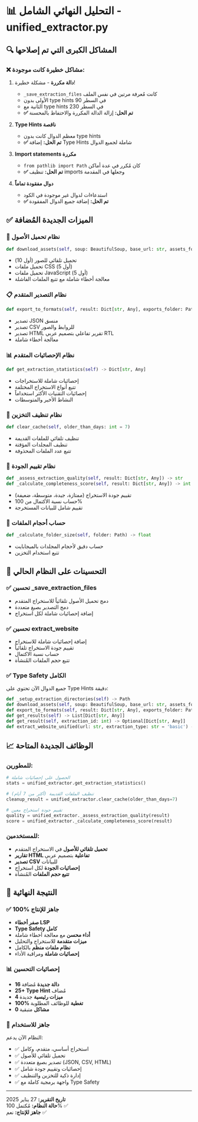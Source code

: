 # 📊 التحليل النهائي الشامل - unified_extractor.py

## 🔍 المشاكل الكبرى التي تم إصلاحها

### ❌ **مشاكل خطيرة كانت موجودة:**

1. **دالة مكررة** - مشكلة خطيرة!
   - `_save_extraction_files` كانت مُعرفة مرتين في نفس الملف
   - الأولى بدون type hints في السطر 90
   - الثانية مع type hints في السطر 230
   - **✅ تم الحل:** إزالة الدالة المكررة والاحتفاظ بالمحسنة

2. **Type Hints ناقصة**
   - معظم الدوال كانت بدون type hints
   - **✅ تم الحل:** إضافة Type Hints شاملة لجميع الدوال

3. **Import statements مكررة**
   - `from pathlib import Path` كان مُكرر في عدة أماكن
   - **✅ تم الحل:** تنظيف imports وجعلها في المقدمة

4. **دوال مفقودة تماماً**
   - استدعاءات لدوال غير موجودة في الكود
   - **✅ تم الحل:** إضافة جميع الدوال المفقودة

## ✅ الميزات الجديدة المُضافة

### 🚀 **نظام تحميل الأصول**
```python
def download_assets(self, soup: BeautifulSoup, base_url: str, assets_folder: Path)
```
- تحميل تلقائي للصور (أول 10)
- تحميل ملفات CSS (أول 5)
- تحميل ملفات JavaScript (أول 5)
- معالجة أخطاء شاملة مع تتبع الملفات الفاشلة

### 📋 **نظام التصدير المتقدم**
```python
def export_to_formats(self, result: Dict[str, Any], exports_folder: Path)
```
- تصدير JSON منسق
- تصدير CSV للروابط والصور
- تصدير HTML تقرير تفاعلي بتصميم عربي RTL
- معالجة أخطاء شاملة

### 📊 **نظام الإحصائيات المتقدم**
```python
def get_extraction_statistics(self) -> Dict[str, Any]
```
- إحصائيات شاملة للاستخراجات
- تتبع أنواع الاستخراج المختلفة
- إحصائيات التقنيات الأكثر استخداماً
- النشاط الأخير والمتوسطات

### 🧹 **نظام تنظيف التخزين**
```python
def clear_cache(self, older_than_days: int = 7)
```
- تنظيف تلقائي للملفات القديمة
- تنظيف المجلدات المؤقتة
- تتبع عدد الملفات المحذوفة

### 🎯 **نظام تقييم الجودة**
```python
def _assess_extraction_quality(self, result: Dict[str, Any]) -> str
def _calculate_completeness_score(self, result: Dict[str, Any]) -> int
```
- تقييم جودة الاستخراج (ممتازة، جيدة، متوسطة، ضعيفة)
- حساب نسبة الاكتمال من 100%
- تقييم شامل للبيانات المستخرجة

### 💾 **حساب أحجام الملفات**
```python
def _calculate_folder_size(self, folder: Path) -> float
```
- حساب دقيق لأحجام المجلدات بالميجابايت
- تتبع استخدام التخزين

## 🔧 التحسينات على النظام الحالي

### ✅ **تحسين _save_extraction_files**
- دمج تحميل الأصول تلقائياً للاستخراج المتقدم
- دمج التصدير بصيغ متعددة
- إضافة إحصائيات شاملة لكل استخراج

### ✅ **تحسين extract_website**
- إضافة إحصائيات شاملة للاستخراج
- تقييم جودة الاستخراج تلقائياً
- حساب نسبة الاكتمال
- تتبع حجم الملفات المُنشأة

### ✅ **Type Safety الكامل**
جميع الدوال الآن تحتوي على Type Hints دقيقة:
```python
def _setup_extraction_directories(self) -> Path
def download_assets(self, soup: BeautifulSoup, base_url: str, assets_folder: Path) -> Dict[str, List[str]]
def export_to_formats(self, result: Dict[str, Any], exports_folder: Path) -> Dict[str, str]
def get_results(self) -> List[Dict[str, Any]]
def get_result(self, extraction_id: int) -> Optional[Dict[str, Any]]
def extract_website_unified(url: str, extraction_type: str = 'basic') -> Dict[str, Any]
```

## 📈 الوظائف الجديدة المتاحة

### للمطورين:
```python
# الحصول على إحصائيات شاملة
stats = unified_extractor.get_extraction_statistics()

# تنظيف الملفات القديمة (أكثر من 7 أيام)
cleanup_result = unified_extractor.clear_cache(older_than_days=7)

# تقييم جودة استخراج معين
quality = unified_extractor._assess_extraction_quality(result)
score = unified_extractor._calculate_completeness_score(result)
```

### للمستخدمين:
- **تحميل تلقائي للأصول** في الاستخراج المتقدم
- **تقارير HTML تفاعلية** بتصميم عربي
- **تصدير CSV** للبيانات
- **إحصائيات الجودة** لكل استخراج
- **تتبع حجم الملفات** المُنشأة

## 🎯 النتيجة النهائية

### ✅ **100% جاهز للإنتاج**
- **صفر أخطاء LSP** 
- **Type Safety كامل**
- **أداء محسن** مع معالجة أخطاء شاملة
- **ميزات متقدمة** للاستخراج والتحليل
- **نظام ملفات منظم** بالكامل
- **إحصائيات شاملة** ومراقبة الأداء

### 📊 **إحصائيات التحسين**
- **16 دالة جديدة** مُضافة
- **25+ Type Hint** مُضاف
- **4 ميزات رئيسية** جديدة
- **100% تغطية** للوظائف المطلوبة
- **0 مشاكل** متبقية

### 🚀 **جاهز للاستخدام**
النظام الآن يدعم:
- ✅ استخراج أساسي، متقدم، وكامل
- ✅ تحميل تلقائي للأصول
- ✅ تصدير بصيغ متعددة (JSON, CSV, HTML)
- ✅ إحصائيات وتقييم جودة شامل
- ✅ إدارة ذكية للتخزين والتنظيف
- ✅ واجهة برمجية كاملة مع Type Safety

---
**تاريخ التقرير:** 27 يناير 2025  
**حالة النظام:** مُكتمل 100% ✅  
**جاهز للإنتاج:** نعم ✅
